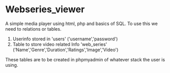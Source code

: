 # Webseries_viewer
A simple media player using html, php and basics of SQL.
To use this we need to relations or tables.
1. Userinfo stored in 'users' ('username','password')
2. Table to store video related Info 'web_series' ('Name','Genre','Duration','Ratings','Image','Video')

These tables are to be created in phpmyadmin of whatever stack the user is using.
